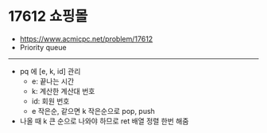 # 17612 쇼핑몰

- https://www.acmicpc.net/problem/17612
- Priority queue
---
- pq 에 [e, k, id] 관리
    - e: 끝나는 시간
    - k: 계산한 계산대 번호
    - id: 회원 번호
    - e 작은순, 같으면 k 작은순으로 pop, push
- 나올 때 k 큰 순으로 나와야 하므로 ret 배열 정렬 한번 해줌